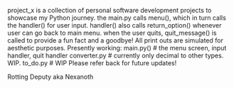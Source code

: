 project_x is a collection of personal software development projects to showcase my Python journey.
the main.py calls menu(), which in turn calls the handler() for user input.
handler() also calls return_option() whenever user can go back to main menu.
when the user quits, quit_message() is called to provide a fun fact and a goodbye!
All print outs are simulated for aesthetic purposes.
Presently working:
main.py()         # the menu screen, input handler, quit handler
converter.py      # currently only decimal to other types. WIP.
to_do.py          # WIP
Please refer back for future updates!

Rotting Deputy aka Nexanoth
